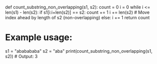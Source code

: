 def count_substring_non_overlapping(s1, s2):
    count = 0
    i = 0
    while i <= len(s1) - len(s2):
        if s1[i:i+len(s2)] == s2:
            count += 1
            i += len(s2)  # Move index ahead by length of s2 (non-overlapping)
        else:
            i += 1
    return count

# Example usage:
s1 = "ababababa"
s2 = "aba"
print(count_substring_non_overlapping(s1, s2))  # Output: 3

